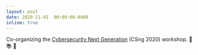 ```yaml
---
layout: post
date: 2020-11-01  00:00:00-0400
inline: true
---
```


Co-organizing the [Cybersecurity Next Generation](https://csng.nl/?q=event) (CSng 2020) workshop. :school: :books: :open_book:
